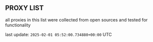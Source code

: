 ## PROXY LIST

all proxies in this list were collected from open sources and tested for functionality

last update: `2025-02-01 05:52:00.734880+00:00` UTC